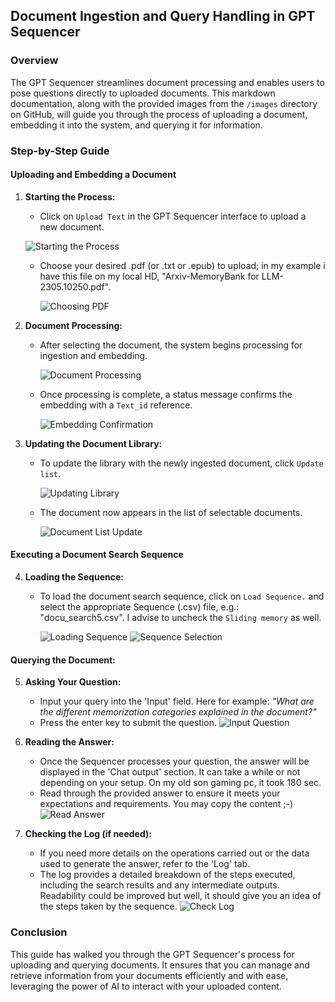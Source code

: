 ## Document Ingestion and Query Handling in GPT Sequencer

### Overview
The GPT Sequencer streamlines document processing and enables users to pose questions directly to uploaded documents. This markdown documentation, along with the provided images from the `/images` directory on GitHub, will guide you through the process of uploading a document, embedding it into the system, and querying it for information.

### Step-by-Step Guide

#### Uploading and Embedding a Document
1. **Starting the Process:**

    - Click on `Upload Text` in the GPT Sequencer interface to upload a new document.
      
     ![Starting the Process](/images/200_ingestpdf_upload.png)
   
   - Choose your desired .pdf (or .txt or .epub)  to upload; in my example i have this file on my local HD, "Arxiv-MemoryBank for LLM-2305.10250.pdf".
     
     ![Choosing PDF](/images/210_ingestpdf_upload.png)
   
3. **Document Processing:**
   - After selecting the document, the system begins processing for ingestion and embedding.
     
     ![Document Processing](/images/220_ingestpdf_embedding_processing.png)
     
   - Once processing is complete, a status message confirms the embedding with a `Text_id` reference.
     
     ![Embedding Confirmation](/images/230_ingestpdf_embedding_processing_done.png)

4. **Updating the Document Library:**
   - To update the library with the newly ingested document, click `Update list`.
     
     ![Updating Library](/images/240_ingestpdf_update_library.png)
     
   - The document now appears in the list of selectable documents.
     
     ![Document List Update](/images/250_ingestpdf_select_document.png)

#### Executing a Document Search Sequence
4. **Loading the Sequence:**
   - To load the document search sequence, click on `Load Sequence.` and select the appropriate Sequence (.csv) file, e.g.: "docu_search5.csv". I advise to uncheck the `Sliding memory` as well.
     
     ![Loading Sequence](/images/270_load_docsearch_sequence.png)
     ![Sequence Selection](/images/272_load_docsearch_sequence.png)

#### Querying the Document:
5. **Asking Your Question:**
   - Input your query into the 'Input' field. Here for example: *"What are the different memorization categories explained in the document?"*
   - Press the enter key to submit the question.
     ![Input Question](/images/275_ask_your_question_press_enter_and_wait.png)

6. **Reading the Answer:**
   - Once the Sequencer processes your question, the answer will be displayed in the 'Chat output' section. It can take a while or not depending on your setup. On my old son gaming pc, it took 180 sec.
   - Read through the provided answer to ensure it meets your expectations and requirements. You may copy the content ;-)
     ![Read Answer](/images/277_read_the_answer.png)

7. **Checking the Log (if needed):**
   - If you need more details on the operations carried out or the data used to generate the answer, refer to the 'Log' tab.
   - The log provides a detailed breakdown of the steps executed, including the search results and any intermediate outputs. Readability could be improved but well, it should give you an idea of the steps taken by the sequence. 
     ![Check Log](/images/280_check_the_log_if_needed.png)

### Conclusion
This guide has walked you through the GPT Sequencer's process for uploading and querying documents. It ensures that you can manage and retrieve information from your documents efficiently and with ease, leveraging the power of AI to interact with your uploaded content.
